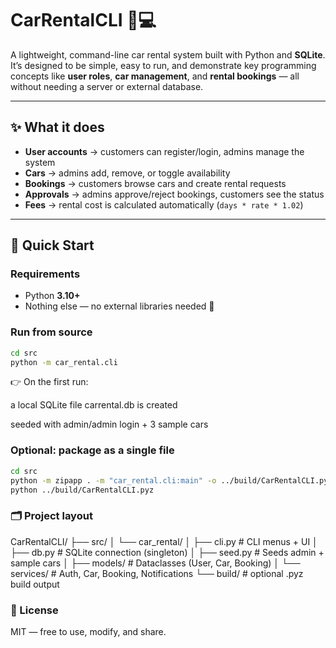 # CarRentalCLI 🚗💻

A lightweight, command-line car rental system built with Python and **SQLite**.  
It’s designed to be simple, easy to run, and demonstrate key programming concepts like **user roles**, **car management**, and **rental bookings** — all without needing a server or external database.

---

## ✨ What it does
- **User accounts** → customers can register/login, admins manage the system  
- **Cars** → admins add, remove, or toggle availability  
- **Bookings** → customers browse cars and create rental requests  
- **Approvals** → admins approve/reject bookings, customers see the status  
- **Fees** → rental cost is calculated automatically (`days * rate * 1.02`)  

---

## 🚀 Quick Start

### Requirements
- Python **3.10+**
- Nothing else — no external libraries needed 🎉

### Run from source
```bash
cd src
python -m car_rental.cli

```

👉 On the first run:

a local SQLite file carrental.db is created

seeded with admin/admin login + 3 sample cars

### Optional: package as a single file

```bash
cd src
python -m zipapp . -m "car_rental.cli:main" -o ../build/CarRentalCLI.pyz
python ../build/CarRentalCLI.pyz

```

### 🗂️ Project layout
CarRentalCLI/
├── src/
│   └── car_rental/
│       ├── cli.py          # CLI menus + UI
│       ├── db.py           # SQLite connection (singleton)
│       ├── seed.py         # Seeds admin + sample cars
│       ├── models/         # Dataclasses (User, Car, Booking)
│       └── services/       # Auth, Car, Booking, Notifications
└── build/                  # optional .pyz build output

### 📄 License

MIT — free to use, modify, and share.